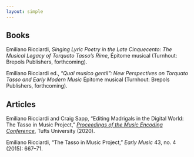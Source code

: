 ```yaml
---
layout: simple
---
```


<div style="height:50x;"></div>

<h2> Books </h2>

Emiliano Ricciardi, <i>Singing Lyric Poetry in the Late Cinquecento:
The Musical Legacy of Torquato Tasso’s Rime</i>, Épitome musical
(Turnhout: Brepols Publishers, forthcoming).

Emiliano Ricciardi ed., “<i>Qual musico gentil”: New Perspectives
on Torquato Tasso and Early Modern Music</i> Épitome musical
(Turnhout: Brepols Publishers, forthcoming).

<h2> Articles </h2>

Emiliano Ricciardi and Craig Sapp, “Editing Madrigals in the Digital
World: The Tasso in Music Project,” <i><a href="https://music-encoding.org/conference/proceedings.html">Proceedings of the Music Encoding Conference</a></i>, Tufts University (2020).

Emiliano Ricciardi, “The Tasso in Music Project,” <i>Early Music</i> 43, no. 4 (2015): 667&ndash;71.

